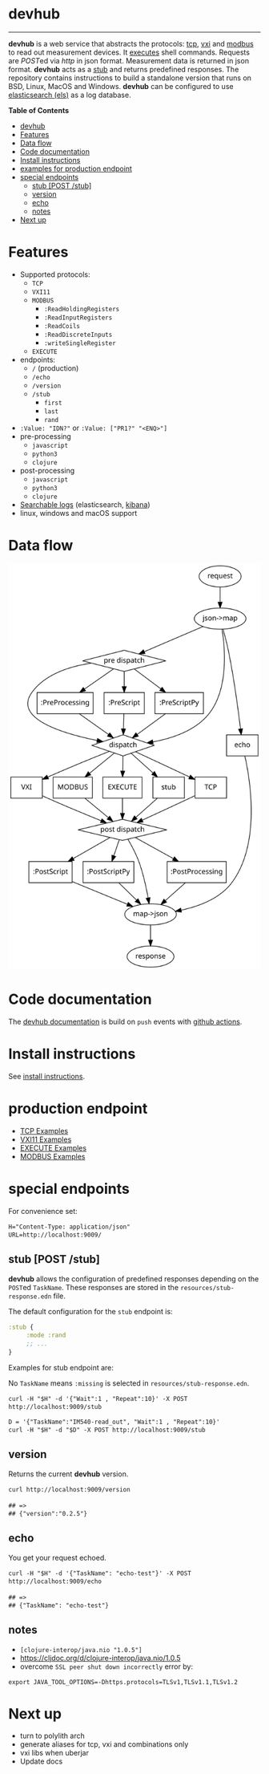 # devhub
***

**devhub** is a web service that abstracts the protocols: [tcp](#tcp),
[vxi](#vxi) and [modbus](#modbus) to read out measurement devices. It
[executes](#execute) shell commands.  Requests are *POST*ed via *http*
in json format. Measurement data is returned in json
format. **devhub** acts as a [stub](#stub-post-stub) and returns
predefined responses. The repository contains instructions to build a
standalone version that runs on BSD, Linux, MacOS and
Windows. **devhub** can be configured to use [elasticsearch
(els)](#elasticsearch-els) as a log database.

<!-- markdown-toc start - Don't edit this section. Run M-x markdown-toc-refresh-toc -->
**Table of Contents**

- [devhub](#devhub)
- [Features](#features)
- [Data flow](#data-flow)
- [Code documentation](#code-documentation)
- [Install instructions](#install-instructions)
- [examples for production endpoint](#examples-for-production-endpoint)
- [special endpoints](#special-endpoints)
    - [stub [POST /stub]](#stub-post-stub)
    - [version](#version)
    - [echo](#echo)
    - [notes](#notes)
- [Next up](#next-up)

<!-- markdown-toc end -->


# Features

* Supported protocols:
    * `TCP`
    * `VXI11`
    * `MODBUS`
        * `:ReadHoldingRegisters`
        * `:ReadInputRegisters`
        * `:ReadCoils`
        * `:ReadDiscreteInputs`
        * `:writeSingleRegister`
    * `EXECUTE`
* endpoints:
    * `/` (production)
    * `/echo`
    * `/version`
    * `/stub`
        * `first`
        * `last`
        * `rand`
* `:Value: "IDN?"` or `:Value: ["PR1?" "<ENQ>"]`
* pre-processing
    * `javascript`
    * `python3`
    * `clojure`
* post-processing
    * `javascript`
    * `python3`
    * `clojure`
* [Searchable logs](#µlog) (elasticsearch, [kibana](#kibana))
* linux, windows and macOS support

# Data flow

![request-response](./req-res.svg)

# Code documentation

The [devhub documentation](https://wactbprot.github.io/devhub/) is
build on `push` events with [github actions](https://docs.github.com/en/actions).

# Install instructions

See [install instructions](./INSTALL.md).


# production endpoint

* [TCP Examples](./EXAMPLE-TCP.md)
* [VXI11 Examples](./EXAMPLE-VXI11.md)
* [EXECUTE Examples](./EXAMPLE-EXECUTE.md)
* [MODBUS Examples](./EXAMPLE-MODBUS.md)

# special endpoints

For convenience set:

```shell
H="Content-Type: application/json"
URL=http://localhost:9009/
```

## stub [POST /stub]

**devhub** allows the configuration of predefined responses depending on the `POST`ed
`TaskName`. These responses are stored in the `resources/stub-response.edn` file.

The default configuration for the `stub` endpoint is:

```clojure
:stub {
     :mode :rand
     ;; ...
}
```
Examples for stub endpoint are:

No `TaskName` means `:missing` is selected in `resources/stub-response.edn`.

```shell
curl -H "$H" -d '{"Wait":1 , "Repeat":10}' -X POST http://localhost:9009/stub
```

```shell
D = '{"TaskName":"IM540-read_out", "Wait":1 , "Repeat":10}'
curl -H "$H" -d "$D" -X POST http://localhost:9009/stub
```

## version

Returns the current **devhub** version.

```shell
curl http://localhost:9009/version

## =>
## {"version":"0.2.5"}
```

## echo

You get your request echoed.

```shell
curl -H "$H" -d '{"TaskName": "echo-test"}' -X POST http://localhost:9009/echo

## =>
## {"TaskName": "echo-test"}
```
## notes

* `[clojure-interop/java.nio "1.0.5"]`
* https://cljdoc.org/d/clojure-interop/java.nio/1.0.5
*  overcome `SSL peer shut down incorrectly` error by:
```shell
export JAVA_TOOL_OPTIONS=-Dhttps.protocols=TLSv1,TLSv1.1,TLSv1.2
```


# Next up

* turn to polylith arch
* generate aliases for tcp, vxi and combinations only
* vxi libs when uberjar
* Update docs
